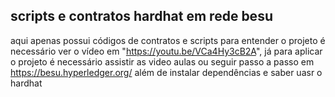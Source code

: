 ## scripts e contratos hardhat em rede besu

aqui apenas possui códigos de contratos e scripts para entender o projeto é necessário ver o vídeo em "https://youtu.be/VCa4Hy3cB2A", já para aplicar o projeto é necessário assistir as video aulas ou seguir passo a passo em https://besu.hyperledger.org/ além de instalar dependências e saber uasr o hardhat
